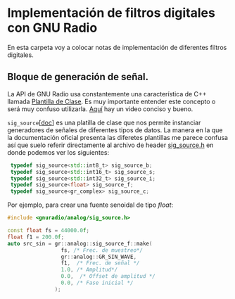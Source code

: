 # Implementación de filtros digitales con GNU Radio

En esta carpeta voy a colocar notas de implementación de diferentes filtros digitales.

## Bloque de generación de señal.

La API de GNU Radio usa constantemente una característica de C++ llamada [Plantilla de Clase](https://learn.microsoft.com/es-es/cpp/cpp/templates-cpp). Es muy importante entender este concepto o será muy confuso utilizarla. [Aquí](https://www.youtube.com/watch?v=mQqzP9EWu58) hay un video conciso y bueno.

`sig_source`[[doc](https://www.gnuradio.org/doc/doxygen/classgr_1_1analog_1_1sig__source.html)] es una platilla de clase que nos permite instanciar generadores de señales de diferentes tipos de datos. La manera en la que la documentación oficial presenta las diferetes plantillas me parece confusa así que suelo referir directamente al archivo de header [sig_source.h](https://www.gnuradio.org/doc/doxygen/sig__source_8h_source.html) en donde podemos ver los siguientes:

```C++
 typedef sig_source<std::int8_t> sig_source_b;
 typedef sig_source<std::int16_t> sig_source_s;
 typedef sig_source<std::int32_t> sig_source_i;
 typedef sig_source<float> sig_source_f;
 typedef sig_source<gr_complex> sig_source_c;
```
Por ejemplo, para crear una fuente senoidal de tipo *float*:

```C++
#include <gnuradio/analog/sig_source.h>

const float fs = 44000.0f; 
float f1 = 200.0f;   
auto src_sin = gr::analog::sig_source_f::make(
                 fs, /* Frec. de muestreo*/
                 gr::analog::GR_SIN_WAVE, 
                 f1,  /* Frec. de señal */
                 1.0, /* Amplitud*/
                 0.0,  /* Offset de amplitud */
                 0.0, /* Fase inicial */
               );
```